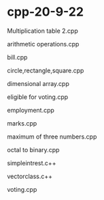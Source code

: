 # cpp-20-9-22
Multiplication table 2.cpp

arithmetic operations.cpp

bill.cpp

circle,rectangle,square.cpp

dimensional array.cpp

eligible for voting.cpp

employment.cpp

marks.cpp

maximum of three numbers.cpp

octal to binary.cpp

simpleintrest.c++

vectorclass.c++

voting.cpp
